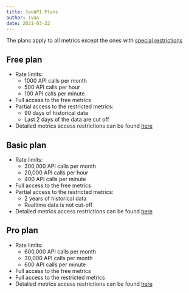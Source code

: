 ```yaml
---
title: SanAPI Plans
author: Ivan
date: 2021-03-22
---
```


The plans apply to all metrics except the ones with [special restrictions](/products-and-plans/access-plans/special-restrictions)

## Free plan

- Rate limits:
  - 1000 API calls per month
  - 500 API calls per hour
  - 100 API calls per minute
- Full access to the free metrics
- Partial access to the restricted metrics:
  - 90 days of historical data
  - Last 2 days of the data are cut off
- Detailed metrics access restrictions can be found [here](https://api.santiment.net/graphiql?query=%7B%0A%20%20getAccessRestrictions(plan%3A%20FREE%2C%20product%3A%20SANAPI)%20%7B%0A%20%20%20%20name%0A%20%20%20%20type%0A%20%20%20%20isAccessible%0A%20%20%20%20isRestricted%0A%20%20%20%20restrictedFrom%0A%20%20%20%20restrictedTo%0A%20%20%7D%0A%7D%0A)

## Basic plan

- Rate limits:
  - 300,000 API calls per month
  - 20,000 API calls per hour
  - 400 API calls per minute
- Full access to the free metrics
- Partial access to the restricted metrics:
  - 2 years of historical data
  - Realtime data is not cut-off
- Detailed metrics access restrictions can be found [here](https://api.santiment.net/graphiql?query=%7B%0A%20%20getAccessRestrictions(plan%3A%20BASIC%2C%20product%3A%20SANAPI)%20%7B%0A%20%20%20%20name%0A%20%20%20%20type%0A%20%20%20%20isAccessible%0A%20%20%20%20isRestricted%0A%20%20%20%20restrictedFrom%0A%20%20%20%20restrictedTo%0A%20%20%7D%0A%7D%0A)

## Pro plan

- Rate limits:
  - 600,000 API calls per month
  - 30,000 API calls per month
  - 600 API calls per minute
- Full access to the free metrics
- Full access to the restricted metrics
- Detailed metrics access restrictions can be found [here](https://api.santiment.net/graphiql?query=%7B%0A%20%20getAccessRestrictions(plan%3A%20PRO%2C%20product%3A%20SANAPI)%20%7B%0A%20%20%20%20name%0A%20%20%20%20type%0A%20%20%20%20isAccessible%0A%20%20%20%20isRestricted%0A%20%20%20%20restrictedFrom%0A%20%20%20%20restrictedTo%0A%20%20%7D%0A%7D%0A)
